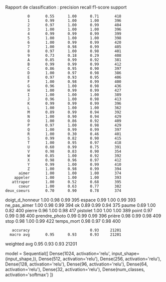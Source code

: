Rapport de classification :
                 precision    recall  f1-score   support

              0       0.55      1.00      0.71       418
              1       0.99      1.00      1.00       396
              2       0.97      1.00      0.99       404
              3       1.00      1.00      1.00       396
              4       0.99      0.99      0.99       399
              5       1.00      1.00      1.00       398
              6       1.00      0.99      0.99       420
              7       1.00      0.98      0.99       405
              8       0.97      1.00      0.98       401
              9       0.73      0.18      0.29       408
              A       0.85      0.99      0.92       381
              B       0.99      0.99      0.99       412
              C       0.86      0.95      0.90       397
              D       1.00      0.97      0.98       386
              E       0.97      0.93      0.95       406
              F       1.00      0.98      0.99       400
              G       0.96      1.00      0.98       436
              H       1.00      0.99      0.99       427
              I       1.00      1.00      1.00       389
              J       0.96      1.00      0.98       413
              K       0.99      0.99      0.99       396
              L       1.00      1.00      1.00       362
              M       0.89      0.99      0.94       392
              N       1.00      0.90      0.94       429
              O       1.00      0.86      0.92       409
              P       0.97      1.00      0.98       429
              Q       1.00      0.99      0.99       397
              R       1.00      0.30      0.46       401
              S       0.99      0.82      0.90       415
              T       1.00      0.95      0.97       418
              U       0.60      0.99      0.75       391
              V       0.98      0.83      0.90       354
              W       0.85      1.00      0.92       392
              X       0.98      0.96      0.97       412
              Y       0.99      1.00      0.99       410
              Z       1.00      0.98      0.99       394
          aimer       1.00      1.00      1.00       374
        appeler       1.00      1.00      1.00       393
       attraper       1.00      0.52      0.68       395
          coeur       1.00      0.63      0.77       382
    deux_coeurs       0.70      0.90      0.78       374
doigt_d_honneur       1.00      0.98      0.99       395
         espace       0.99      1.00      0.99       393
   ne_pas_aimer       1.00      0.98      0.99       394
             ok       0.89      0.99      0.94       375
          paume       0.69      1.00      0.82       400
         pierre       0.96      1.00      0.98       417
       pistolet       1.00      1.00      1.00       389
          point       0.97      0.99      0.98       400
  prendre_photo       0.99      0.99      0.99       396
         prière       0.98      0.99      0.98       409
           stop       0.98      1.00      0.99       422
     temps_mort       0.98      0.97      0.98       400

       accuracy                           0.93     21201
      macro avg       0.95      0.93      0.93     21201
   weighted avg       0.95      0.93      0.93     21201


   model = Sequential([
        Dense(1024, activation='relu', input_shape=(input_shape,)),
        Dense(512, activation='relu'),
        Dense(256, activation='relu'),
        Dense(128, activation='relu'),
        Dense(96, activation='relu'),
        Dense(64, activation='relu'),
        Dense(32, activation='relu'),
        Dense(num_classes, activation='softmax')
    ])